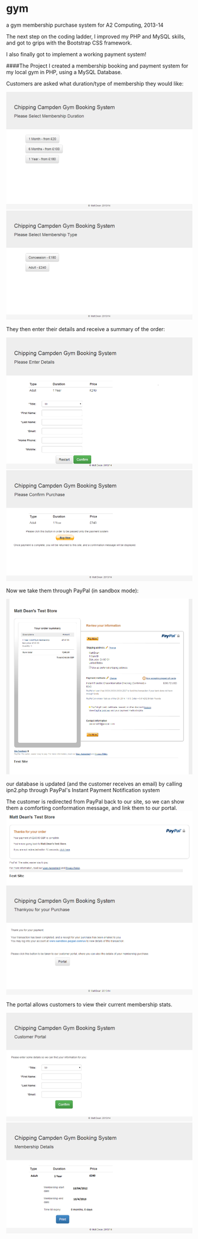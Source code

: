 # gym
a gym membership purchase system for A2 Computing, 2013-14

The next step on the coding ladder, I improved my PHP and MySQL skills, and got to grips with the Bootstrap CSS framework.

I also finally got to implement a working payment system!

####The Project
I created a membership booking and payment system for my local gym in PHP, using a MySQL Database.

Customers are asked what duration/type of membership they would like:

![Customers select duration of membership](screenshots/durationselect.png)
![Customers select type of membership](screenshots/typeselect.png)

They then enter their details and receive a summary of the order:

![Customer enters details](screenshots/enterdetails.png)
![Summary is displayed](screenshots/Summary.png)

Now we take them through PayPal (in sandbox mode):

![PayPal store](screenshots/paypal1.png)

our database is updated (and the customer receives an email) by calling ipn2.php through PayPal's Instant Payment Notification system

The customer is redirected from PayPal back to our site, so we can show them a comforting conformation message, and link them to our portal.
![PayPal redirect](screenshots/paypal2.png)
![Confirmation](screenshots/complete.png)

The portal allows customers to view their current membership stats.

![Portal](screenshots/portal.png)
![Portal2](screenshots/portal2.png)
